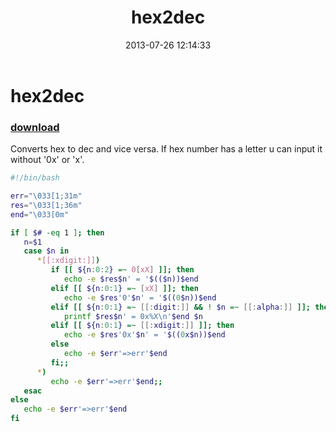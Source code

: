 ﻿---
pid:            4336
parent:         0
children:       
poster:         greg zakharov
title:          hex2dec
date:           2013-07-26 12:14:33
description:    Converts hex to dec and vice versa. If hex number has a letter u can input it without '0x' or 'x'.
format:         bash
---

# hex2dec

### [download](4336.sh)  

Converts hex to dec and vice versa. If hex number has a letter u can input it without '0x' or 'x'.

```bash
#!/bin/bash

err="\033[1;31m"
res="\033[1;36m"
end="\033[0m"

if [ $# -eq 1 ]; then
   n=$1
   case $n in
      *[[:xdigit:]])
         if [[ ${n:0:2} =~ 0[xX] ]]; then
            echo -e $res$n' = '$(($n))$end
         elif [[ ${n:0:1} =~ [xX] ]]; then
            echo -e $res'0'$n' = '$((0$n))$end
         elif [[ ${n:0:1} =~ [[:digit:]] && ! $n =~ [[:alpha:]] ]]; then
            printf $res$n' = 0x%X\n'$end $n
         elif [[ ${n:0:1} =~ [[:xdigit:]] ]]; then
            echo -e $res'0x'$n' = '$((0x$n))$end
         else
            echo -e $err'=>err'$end
         fi;;
      *)
         echo -e $err'=>err'$end;;
   esac
else
   echo -e $err'=>err'$end
fi
```
